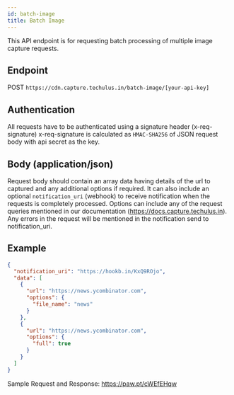 ```yaml
---
id: batch-image
title: Batch Image
---
```


This API endpoint is for requesting batch processing of multiple image capture requests.

## Endpoint
POST `https://cdn.capture.techulus.in/batch-image/[your-api-key]`

## Authentication
All requests have to be authenticated using a signature header (x-req-signature)
x-req-signature is calculated as `HMAC-SHA256` of JSON request body with api secret as the key.

## Body (application/json)
Request body should contain an array data having details of the url to captured and any additional options if required. It can also include an optional `notification_uri` (webhook) to receive notification when the requests is completely processed. Options can include any of the request queries mentioned in our documentation (https://docs.capture.techulus.in). Any errors in the request will be mentioned in the notification send to notification_uri.

## Example
```json
{
  "notification_uri": "https://hookb.in/KxQ9ROjo",
  "data": [
    {
      "url": "https://news.ycombinator.com",
      "options": {
        "file_name": "news"
      }
    },
    {
      "url": "https://news.ycombinator.com",
      "options": {
        "full": true
      }
    }
  ]
}
```

Sample Request and Response: https://paw.pt/cWEfEHqw
